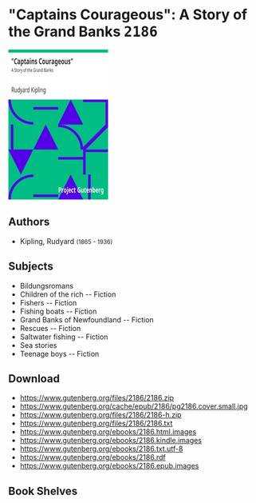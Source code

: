 # "Captains Courageous": A Story of the Grand Banks <kbd>2186</kbd>

![](./cover.medium.jpg "")

## Authors


 - Kipling, Rudyard <small>(1865 - 1936)</small>

## Subjects


 - Bildungsromans
 - Children of the rich -- Fiction
 - Fishers -- Fiction
 - Fishing boats -- Fiction
 - Grand Banks of Newfoundland -- Fiction
 - Rescues -- Fiction
 - Saltwater fishing -- Fiction
 - Sea stories
 - Teenage boys -- Fiction

## Download


 - https://www.gutenberg.org/files/2186/2186.zip
 - https://www.gutenberg.org/cache/epub/2186/pg2186.cover.small.jpg
 - https://www.gutenberg.org/files/2186/2186-h.zip
 - https://www.gutenberg.org/files/2186/2186.txt
 - https://www.gutenberg.org/ebooks/2186.html.images
 - https://www.gutenberg.org/ebooks/2186.kindle.images
 - https://www.gutenberg.org/ebooks/2186.txt.utf-8
 - https://www.gutenberg.org/ebooks/2186.rdf
 - https://www.gutenberg.org/ebooks/2186.epub.images

## Book Shelves


